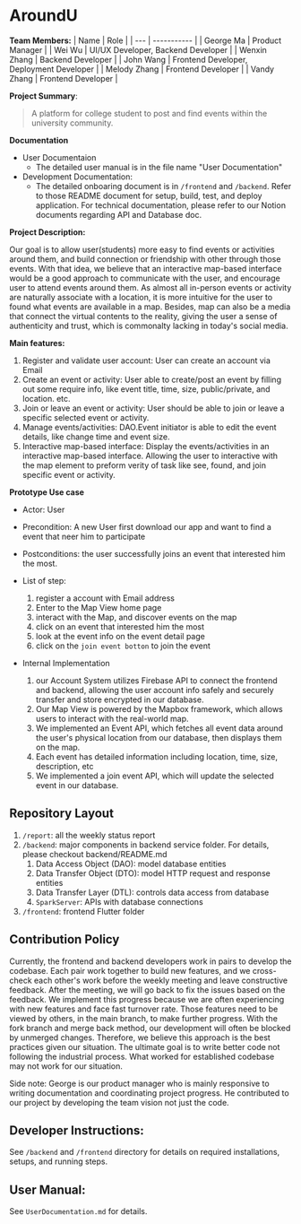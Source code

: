 # AroundU

**Team Members:**
| Name | Role | 
| --- | ----------- | 
| George Ma | Product Manager | 
| Wei Wu | UI/UX Developer, Backend Developer | 
| Wenxin Zhang | Backend Developer |
| John Wang | Frontend Developer, Deployment Developer | 
| Melody Zhang | Frontend Developer | 
| Vandy Zhang | Frontend Developer |

**Project Summary**:

> A platform for college student to post and find events within the university community.

**Documentation**
- User Documentaion
  - The detailed user manual is in the file name "User Documentation"
- Development Documentation: 
  - The detailed onboaring document is in `/frontend` and `/backend`. Refer to those README document for setup, build, test,
and deploy application. For technical documentation, please refer to our Notion documents regarding API and Database
doc.

**Project Description:**

Our goal is to allow user(students) more easy to find events or activities around them, and build connection or
friendship with other through those events. With that idea, we believe that an interactive map-based interface would be
a good approach to communicate with the user, and encourage user to attend events around them. As almost all in-person
events or activity are naturally associate with a location, it is more intuitive for the user to found what events are
available in a map. Besides, map can also be a media that connect the virtual contents to the reality, giving the user a
sense of authenticity and trust, which is commonalty lacking in today's social media.

**Main features:**

1. Register and validate user account: User can create an account via Email
2. Create an event or activity: User able to create/post an event by filling out some require info, like event title,
   time, size, public/private, and location. etc.
3. Join or leave an event or activity: User should be able to join or leave a specific selected event or activity.
4. Manage events/activities: DAO.Event initiator is able to edit the event details, like change time and event size.
5. Interactive map-based interface: Display the events/activities in an interactive map-based interface. Allowing the
   user to interactive with the map element to preform verity of task like see, found, and join specific event or
   activity.

**Prototype Use case**

- Actor: User
- Precondition: A new User first download our app and want to find a event that neer him to participate
- Postconditions: the user successfully joins an event that interested him the most.
- List of step:
    1. register a account with Email address
    1. Enter to the Map View home page
    2. interact with the Map, and discover events on the map
    3. click on an event that interested him the most
    4. look at the event info on the event detail page
    5. click on the `join event botton` to join the event

- Internal Implementation
    1. our Account System utilizes Firebase API to connect the frontend and backend, allowing the user account info
       safely and securely transfer and store encrypted in our database.
    2. Our Map View is powered by the Mapbox framework, which allows users to interact with the real-world map.
    3. We implemented an Event API, which fetches all event data around the user's physical location from our database,
       then displays them on the map.
    4. Each event has detailed information including location, time, size, description, etc
    5. We implemented a join event API, which will update the selected event in our database.

## Repository Layout

1. `/report`: all the weekly status report
2. `/backend`: major components in backend service folder. For details, please checkout backend/README.md
    1. Data Access Object (DAO): model database entities
    2. Data Transfer Object (DTO): model HTTP request and response entities
    3. Data Transfer Layer (DTL): controls data access from database
    4. `SparkServer`: APIs with database connections
3. `/frontend`: frontend Flutter folder

## Contribution Policy

Currently, the frontend and backend developers work in pairs to develop the codebase. Each pair work together to build
new features, and we cross-check each other's work before the weekly meeting and leave constructive feedback. After the
meeting, we will go back to fix the issues based on the feedback. We implement this progress because we are often
experiencing with new features and face fast turnover rate. Those features need to be viewed by others, in the main
branch, to make further progress. With the fork branch and merge back method, our development will often be blocked by
unmerged changes. Therefore, we believe this approach is the best practices given our situation. The ultimate goal is to
write better code not following the industrial process. What worked for established codebase may not work for our
situation.

Side note: George is our product manager who is mainly responsive to writing documentation and coordinating project
progress. He contributed to our project by developing the team vision not just the code.

## Developer Instructions:

See `/backend` and `/frontend` directory for details on required installations, setups, and running steps.

## User Manual:

See `UserDocumentation.md` for details.
